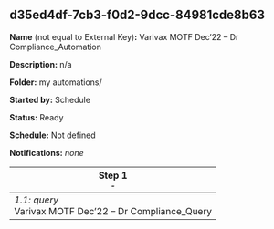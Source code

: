 ## d35ed4df-7cb3-f0d2-9dcc-84981cde8b63

**Name** (not equal to External Key)**:** Varivax MOTF Dec’22 – Dr Compliance_Automation

**Description:** n/a

**Folder:** my automations/

**Started by:** Schedule

**Status:** Ready

**Schedule:** Not defined

**Notifications:** _none_


| Step 1<br>_<small>-</small>_ |
| --- |
| _1.1: query_<br>Varivax MOTF Dec’22 – Dr Compliance_Query |
